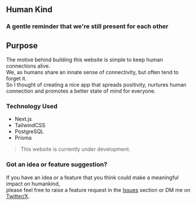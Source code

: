 ## Human Kind

### A gentle reminder that we're still present for each other

## Purpose

The motive behind building this website is simple to keep human connections alive.  
We, as humans share an innate sense of connectivity, but often tend to forget it.  
So I thought of creating a nice app that spreads positivity, nurtures human connection and promotes a better state of mind for everyone.

### Technology Used

- Next.js  
- TailwindCSS  
- PostgreSQL  
- Prisma  

> This website is currently under development.

### Got an idea or feature suggestion?

If you have an idea or a feature that you think could make a meaningful impact on humankind,  
please feel free to raise a feature request in the [Issues](../../issues) section or DM me on [Twitter/X](https://x.com/aayushk999).